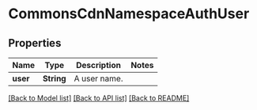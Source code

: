# CommonsCdnNamespaceAuthUser

## Properties

Name | Type | Description | Notes
------------ | ------------- | ------------- | -------------
**user** | **String** | A user name. | 

[[Back to Model list]](../README.md#documentation-for-models) [[Back to API list]](../README.md#documentation-for-api-endpoints) [[Back to README]](../README.md)


